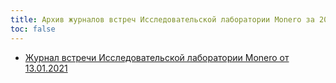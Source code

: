 ```yaml
---
title: Архив журналов встреч Исследовательской лаборатории Monero за 2021 год
toc: false
---
```


- [Журнал встречи Исследовательской лаборатории Monero от 13.01.2021](/logs/monero-research_lab_logs/2021/2021-01-13/)
